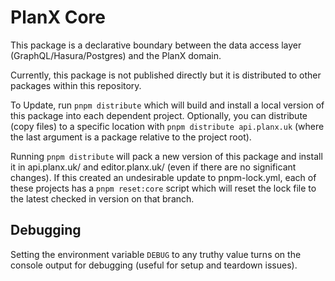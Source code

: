 # PlanX Core

This package is a declarative boundary between the data access layer (GraphQL/Hasura/Postgres) and the PlanX domain.

Currently, this package is not published directly but it is distributed to other packages within this repository.

To Update, run `pnpm distribute` which will build and install a local version of this package into each dependent project.
Optionally, you can distribute (copy files) to a specific location with `pnpm distribute api.planx.uk` (where the last argument is a package relative to the project root).

Running `pnpm distribute` will pack a new version of this package and install it in api.planx.uk/ and editor.planx.uk/ (even if there are no significant changes). If this created an undesirable update to pnpm-lock.yml, each of these projects has a `pnpm reset:core` script which will reset the lock file to the latest checked in version on that branch.

## Debugging

Setting the environment variable `DEBUG` to any truthy value turns on the console output for debugging (useful for setup and teardown issues).
